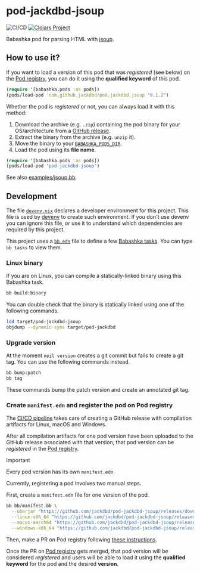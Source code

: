 # pod-jackdbd-jsoup

![CI/CD](https://github.com/jackdbd/pod-jackdbd-jsoup/actions/workflows/ci-cd.yaml/badge.svg)
[![Clojars Project](https://img.shields.io/clojars/v/com.github.jackdbd/pod.jackdbd.jsoup.svg)](https://clojars.org/com.github.jackdbd/pod.jackdbd.jsoup)

Babashka pod for parsing HTML with [jsoup](https://jsoup.org/).

## How to use it?

If you want to load a version of this pod that was *registered* (see below) on the [Pod registry](https://github.com/babashka/pod-registry), you can do it using the **qualified keyword** of this pod.

```clj
(require '[babashka.pods :as pods])
(pods/load-pod 'com.github.jackdbd/pod.jackdbd.jsoup "0.1.2")
```

Whether the pod is *registered* or not, you can always load it with this method:

1. Download the archive (e.g. `.zip`) containing the pod binary for your OS/architecture from a [GitHub release](https://github.com/jackdbd/pod-jackdbd-jsoup/releases).
1. Extract the binary from the archive (e.g. `unzip` it).
1. Move the binary to your [`BABASHKA_PODS_DIR`](https://github.com/babashka/pods?tab=readme-ov-file#where-does-the-pod-come-from).
1. Load the pod using its **file name**.

```clj
(require '[babashka.pods :as pods])
(pods/load-pod "pod-jackdbd-jsoup")
```


See also [examples/jsoup.bb](./examples/jsoup.bb).

## Development

The file [`devenv.nix`](./devenv.nix) declares a developer environment for this project. This file is used by [devenv](https://github.com/cachix/devenv) to create such environment. If you don't use devenv you can ignore this file, or use it to understand which dependencies are required by this project.

This project uses a [`bb.edn`](./bb.edn) file to define a few [Babashka tasks](https://book.babashka.org/#tasks). You can type `bb tasks` to view them.

### Linux binary

If you are on Linux, you can compile a statically-linked binary using this Babashka task.

```sh
bb build:binary
```

You can double check that the binary is statically linked using one of the following commands.

```sh
ldd target/pod-jackdbd-jsoup
objdump --dynamic-syms target/pod-jackdbd
```

### Upgrade version

At the moment `neil version` creates a git commit but fails to create a git tag. You can use the following commands instead.

```sh
bb bump:patch
bb tag
```

These commands bump the patch version and create an annotated git tag.

### Create `manifest.edn` and register the pod on Pod registry

The [CI/CD pipeline](./.github/workflows/ci-cd.yaml) takes care of creating a GitHub release with compilation artifacts for Linux, macOS and Windows.

After all compilation artifacts for one pod version have been uploaded to the GitHub release associated with that version, that pod version can be *registered* in the [Pod registry](https://github.com/babashka/pod-registry).

> [!IMPORTANT]
> Every pod version has its own `manifest.edn`.

Currently, registering a pod involves two manual steps.

First, create a `manifest.edn` file for one version of the pod.

```sh
bb bb/manifest.bb \
  --uberjar "https://github.com/jackdbd/pod-jackdbd-jsoup/releases/download/v$POD_VERSION/pod-jackdbd-jsoup-$POD_VERSION-ubuntu-latest-x86_64.zip" \
  --linux-x86_64 "https://github.com/jackdbd/pod-jackdbd-jsoup/releases/download/v$POD_VERSION/pod-jackdbd-jsoup-$POD_VERSION-ubuntu-latest-x86_64.zip" \
  --macos-aarch64 "https://github.com/jackdbd/pod-jackdbd-jsoup/releases/download/v$POD_VERSION/pod-jackdbd-jsoup-$POD_VERSION-macos-latest-aarch64.zip" \
  --windows-x86_64 "https://github.com/jackdbd/pod-jackdbd-jsoup/releases/download/v$POD_VERSION/pod-jackdbd-jsoup-$POD_VERSION-windows-latest-x86_64.zip"
```

Then, make a PR on Pod registry following [these instructions](https://github.com/babashka/pod-registry?tab=readme-ov-file#registering-a-pod).

Once the PR on [Pod registry](https://github.com/babashka/pod-registry) gets merged, that pod version will be considered *registered* and users will be able to load it using the **qualified keyword** for the pod and the desired **version**.
